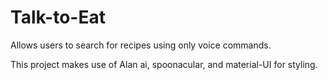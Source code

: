 # Talk-to-Eat

Allows users to search for recipes using only voice commands.

This project makes use of Alan ai, spoonacular, and material-UI for styling.
